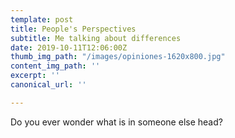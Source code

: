 ```yaml
---
template: post
title: People's Perspectives
subtitle: Me talking about differences
date: 2019-10-11T12:06:00Z
thumb_img_path: "/images/opiniones-1620x800.jpg"
content_img_path: ''
excerpt: ''
canonical_url: ''

---
```

Do you ever wonder what is in someone else head?